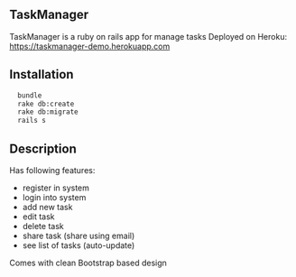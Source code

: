 ## TaskManager

TaskManager is a ruby on rails app for manage tasks
Deployed on Heroku: https://taskmanager-demo.herokuapp.com

## Installation

```sh
  bundle
  rake db:create
  rake db:migrate
  rails s
```
## Description

Has following features:

  - register in system
  - login into system
  - add new task
  - edit task
  - delete task
  - share task (share using email)
  - see list of tasks (auto-update)

Comes with clean Bootstrap based design

